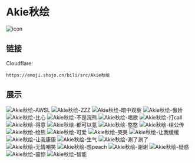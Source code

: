 # Akie秋绘
![icon](https://emoji.shojo.cn/bili/src/Akie秋绘/icon.png)
## 链接
Cloudflare:
```
https://emoji.shojo.cn/bili/src/Akie秋绘
```
## 展示
![Akie秋绘-AWSL](https://emoji.shojo.cn/bili/src/Akie秋绘/Akie秋绘-AWSL.png)
![Akie秋绘-ZZZ](https://emoji.shojo.cn/bili/src/Akie秋绘/Akie秋绘-ZZZ.png)
![Akie秋绘-暗中观察](https://emoji.shojo.cn/bili/src/Akie秋绘/Akie秋绘-暗中观察.png)
![Akie秋绘-傲娇](https://emoji.shojo.cn/bili/src/Akie秋绘/Akie秋绘-傲娇.png)
![Akie秋绘-比心](https://emoji.shojo.cn/bili/src/Akie秋绘/Akie秋绘-比心.png)
![Akie秋绘-不是浣熊](https://emoji.shojo.cn/bili/src/Akie秋绘/Akie秋绘-不是浣熊.png)
![Akie秋绘-唱歌](https://emoji.shojo.cn/bili/src/Akie秋绘/Akie秋绘-唱歌.png)
![Akie秋绘-打call](https://emoji.shojo.cn/bili/src/Akie秋绘/Akie秋绘-打call.png)
![Akie秋绘-得意](https://emoji.shojo.cn/bili/src/Akie秋绘/Akie秋绘-得意.png)
![Akie秋绘-都可以氪](https://emoji.shojo.cn/bili/src/Akie秋绘/Akie秋绘-都可以氪.png)
![Akie秋绘-憨憨](https://emoji.shojo.cn/bili/src/Akie秋绘/Akie秋绘-憨憨.png)
![Akie秋绘-绘公传](https://emoji.shojo.cn/bili/src/Akie秋绘/Akie秋绘-绘公传.png)
![Akie秋绘-绘熊](https://emoji.shojo.cn/bili/src/Akie秋绘/Akie秋绘-绘熊.png)
![Akie秋绘-可爱](https://emoji.shojo.cn/bili/src/Akie秋绘/Akie秋绘-可爱.png)
![Akie秋绘-哭哭](https://emoji.shojo.cn/bili/src/Akie秋绘/Akie秋绘-哭哭.png)
![Akie秋绘-让我缓缓](https://emoji.shojo.cn/bili/src/Akie秋绘/Akie秋绘-让我缓缓.png)
![Akie秋绘-让我康康](https://emoji.shojo.cn/bili/src/Akie秋绘/Akie秋绘-让我康康.png)
![Akie秋绘-生气](https://emoji.shojo.cn/bili/src/Akie秋绘/Akie秋绘-生气.png)
![Akie秋绘-涮了涮了](https://emoji.shojo.cn/bili/src/Akie秋绘/Akie秋绘-涮了涮了.png)
![Akie秋绘-无情嘲笑](https://emoji.shojo.cn/bili/src/Akie秋绘/Akie秋绘-无情嘲笑.png)
![Akie秋绘-想peach](https://emoji.shojo.cn/bili/src/Akie秋绘/Akie秋绘-想peach.png)
![Akie秋绘-谢谢](https://emoji.shojo.cn/bili/src/Akie秋绘/Akie秋绘-谢谢.png)
![Akie秋绘-疑惑](https://emoji.shojo.cn/bili/src/Akie秋绘/Akie秋绘-疑惑.png)
![Akie秋绘-震惊](https://emoji.shojo.cn/bili/src/Akie秋绘/Akie秋绘-震惊.png)
![Akie秋绘-智能](https://emoji.shojo.cn/bili/src/Akie秋绘/Akie秋绘-智能.png)
